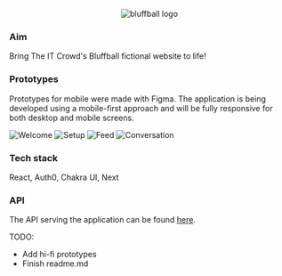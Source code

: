 <p align="center">
  <img src="https://i.ibb.co/88LT8B6/bluffball.png" alt="bluffball logo"/>
</p>

### Aim

Bring The IT Crowd's Bluffball fictional website to life!

### Prototypes 

Prototypes for mobile were made with Figma. The application is being developed using a mobile-first approach and will be fully responsive for both desktop and mobile screens.

![Welcome](https://i.ibb.co/pzYYKcL/i-Phone-SE-3.png)
![Setup](https://i.ibb.co/mD8Shj9/i-Phone-SE-4.png)
![Feed](https://i.ibb.co/BZy9GsG/Group-52.png)
![Conversation](https://i.ibb.co/L0sTxFJ/i-Phone-SE-5.png)

### Tech stack

React, Auth0, Chakra UI, Next

### API 

The API serving the application can be found [here](https://github.com/amritatwal/bluffballapi).

TODO:
- Add hi-fi prototypes
- Finish readme.md
